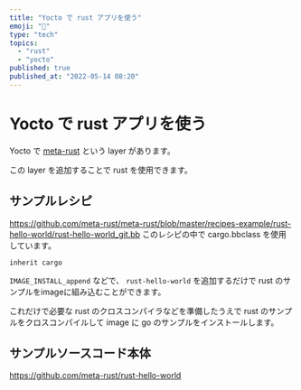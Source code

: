 ```yaml
---
title: "Yocto で rust アプリを使う"
emoji: "🍣"
type: "tech"
topics:
  - "rust"
  - "yocto"
published: true
published_at: "2022-05-14 08:20"
---
```


# Yocto で rust アプリを使う

Yocto で [meta-rust](https://github.com/meta-rust/meta-rust) という layer があります。

この layer を追加することで rust を使用できます。

## サンプルレシピ

https://github.com/meta-rust/meta-rust/blob/master/recipes-example/rust-hello-world/rust-hello-world_git.bb
このレシピの中で cargo.bbclass を使用しています。

```
inherit cargo
```

`IMAGE_INSTALL_append` などで、 `rust-hello-world` を追加するだけで rust のサンプルをimageに組み込むことができます。

これだけで必要な rust のクロスコンパイラなどを準備したうえで rust のサンプルをクロスコンパイルして image に go のサンプルをインストールします。

## サンプルソースコード本体

https://github.com/meta-rust/rust-hello-world



